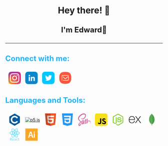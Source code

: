

<h1 align="center" style="line-height:1.5">Hey there! 👼<p style="font-size:1.5rem"><strong>I'm Edward</strong>🐒</p></h1>
<hr>
<h3 align="left" style="font-size:1.5rem;color:#1cb5ff">Connect with me:</h3>
<p align="left">
<a href="https://www.instagram.com/paul_d_edward" target="_blank"><img align="center" src="./svgfiles/instagram.svg" alt="pauldedward" height="40" width="40" style="margin-left: 10px;padding:.25rem 0;"/></a>
<a href="https://www.linkedin.com/in/edward-paulraj-d-a6769b203" target="_blank"><img align="center" src="./svgfiles/linkedin.svg" alt="pauldedward" height="40" width="40" style="margin-left: 10px;padding:.25rem 0;" /></a>
<a href="https://twitter.com/pauldedward2" target="_blank"><img align="center" src="./svgfiles/twitter.svg" alt="pauldedward" height="40" width="40" style="margin-left: 10px;padding:.25rem 0;" /></a>
<a href="mailto:edward2000ed@gmail.com" target="_blank"><img align="center" src="./svgfiles/email.svg" alt="pauldedward" height="40" width="40" style="margin-left: 10px;padding:.25rem 0;" /></a>
</p>
<h3 align="left" style="font-size:1.5rem;color:#1cb5ff">Languages and Tools:</h3>
<p align="left">
<a href="https://www.cprogramming.com/" target="_blank"><img align="center" src="./svgfiles/c.svg" alt="c" height="40" width="40" style="margin-left: 10px;padding: .25rem 0;"/></a>
<a href="https://p5js.org" target="_blank"><img align="center" src="https://p5js.org/assets/img/p5js.svg" alt="p5.js" height="40" width="40" style="margin-left: 10px;padding: .25rem 0;"/></a>
<a href="https://www.w3schools.com/html/" target="_blank"><img align="center" src="./svgfiles/html.svg" alt="HTML5" height="40" width="40" style="margin-left: 10px;padding: .25rem 0;" /></a> 
<a href="https://www.w3schools.com/css/" target="_blank"><img align="center" src="./svgfiles/css.svg" alt="CSS3" height="40" width="40" style="margin-left: 10px;padding: .25rem 0;" /></a> 
<a href="https://sass-lang.com" target="_blank"><img align="center" src="./svgfiles/sass.svg" alt="Sass" height="40" width="40" style="margin-left: 10px;padding: .25rem 0;" /></a> 
<a href="https://developer.mozilla.org/en-US/docs/Web/JavaScript" target="_blank"><img align="center" src="./svgfiles/javascript.svg" alt="javascript" height="40" width="40" style="margin-left: 10px;padding: .25rem 0;" /></a>
<a href="https://nodejs.org/en/" target="_blank"><img align="center" src="./svgfiles/node.svg" alt="nodejs" height="40" width="40" style="margin-left: 10px;padding: .25rem 0;" /></a>
<a href="https://expressjs.com" target="_blank"><img align="center" src="./svgfiles/express.svg" alt="expressjs" height="40" width="40" style="margin-left: 10px;padding: .25rem 0;" /></a>
<a href="https://docs.mongodb.com/" target="_blank"><img align="center" src="./svgfiles/mongodb.svg" alt="mongoDB" height="40" width="40" style="margin-left: 10px;padding: .25rem 0;" /></a>
<a href="https://reactjs.org/" target="_blank"><img align="center" src="./svgfiles/react.svg" alt="React" height="40" width="40" style="margin-left: 10px;padding: .25rem 0;" /></a> 
<a href="https://www.adobe.com/in/products/illustrator.html?sdid=SBNHMR64&mv=search&ef_id=CjwKCAjw_o-HBhAsEiwANqYhp1EUx-fw7Y11hGb8jpysDQieggbrEGK6q0q-XL6Rdv2oUU0dUniQhBoCsG4QAvD_BwE:G:s&s_kwcid=AL!3085!3!248235017690!e!!g!!illustrator!221172068!17525759348&gclid=CjwKCAjw_o-HBhAsEiwANqYhp1EUx-fw7Y11hGb8jpysDQieggbrEGK6q0q-XL6Rdv2oUU0dUniQhBoCsG4QAvD_BwE" target="_blank"><img align="center" src="./svgfiles/illustrator.svg" alt="adobe-illustrator" height="40" width="40" style="margin-left: 10px;padding: .25rem 0;"/></a>
</p>
<br>

